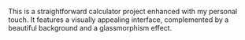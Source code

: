 This is a straightforward calculator project enhanced with my personal touch. 
It features a visually appealing interface, complemented by a beautiful background and a glassmorphism effect.
